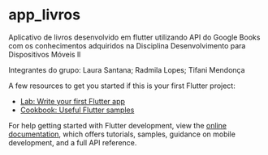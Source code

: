 # app_livros

Aplicativo de livros desenvolvido em flutter utilizando API do Google Books com os conhecimentos adquiridos na Disciplina Desenvolvimento para Dispositivos Móveis ll 

Integrantes do grupo: 
Laura Santana;
Radmila Lopes;
Tifani Mendonça

A few resources to get you started if this is your first Flutter project:

- [Lab: Write your first Flutter app](https://docs.flutter.dev/get-started/codelab)
- [Cookbook: Useful Flutter samples](https://docs.flutter.dev/cookbook)

For help getting started with Flutter development, view the
[online documentation](https://docs.flutter.dev/), which offers tutorials,
samples, guidance on mobile development, and a full API reference.
